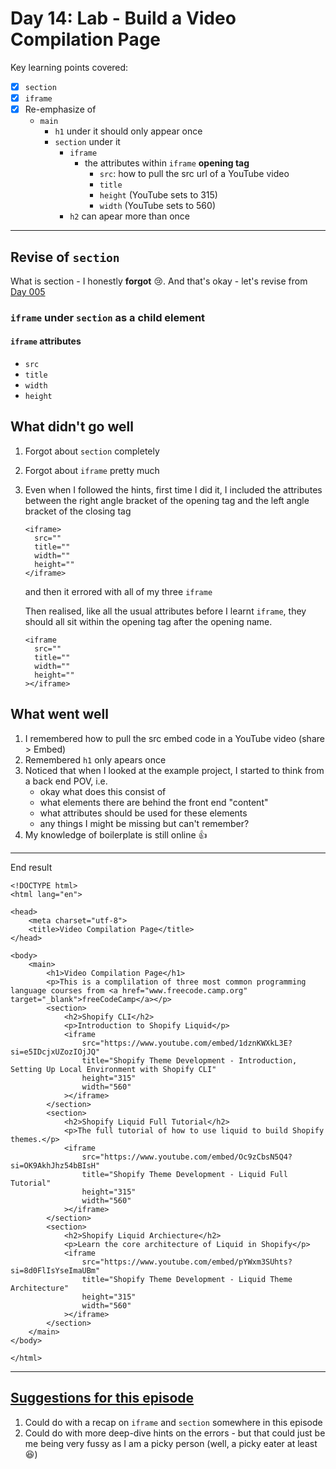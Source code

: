 # Day 14: Lab - Build a Video Compilation Page

Key learning points covered:   
- [x] `section`   
- [x] `iframe`
- [x] Re-emphasize of
  - `main`
    - `h1` under it should only appear once
    - `section` under it
      - `iframe`
        - the attributes within `iframe` **opening tag**
          - `src`: how to pull the src url of a YouTube video
          - `title`
          - `height` (YouTube sets to 315)
          - `width` (YouTube sets to 560)
      - `h2` can apear more than once

---

## Revise of `section`   
What is section - I honestly __forgot__ 😢. And that's okay - let's revise from [Day 005](https://github.com/codyy2024/code-learning-journal/blob/main/day-005-20250907.md)
### `iframe` under `section` as a child element   
#### `iframe` attributes
- `src`
- `title`
- `width`
- `height`

## What didn't go well
1. Forgot about `section` completely
2. Forgot about `iframe` pretty much
3. Even when I followed the hints, first time I did it, I included the attributes between the right angle bracket of the opening tag and the left angle bracket of the closing tag
   ```
   <iframe>
     src=""
     title=""
     width=""
     height=""
   </iframe>
   ```
   and then it errored with all of my three `iframe`

   Then realised, like all the usual attributes before I learnt `iframe`, they should all sit within the opening tag after the opening name.

   ```
   <iframe
     src=""
     title=""
     width=""
     height=""
   ></iframe>
   ```

## What went well
1. I remembered how to pull the src embed code in a YouTube video (share > Embed)
2. Remembered `h1` only apears once
3. Noticed that when I looked at the example project, I started to think from a back end POV, i.e.
   - okay what does this consist of
   - what elements there are behind the front end "content"
   - what attributes should be used for these elements
   - any things I might be missing but can't remember?
4. My knowledge of boilerplate is still online 👍

----

End result
```
<!DOCTYPE html>
<html lang="en">

<head>
    <meta charset="utf-8">
    <title>Video Compilation Page</title>
</head>

<body>
    <main>
        <h1>Video Compilation Page</h1>
        <p>This is a complilation of three most common programming language courses from <a href="www.freecode.camp.org" target="_blank">freeCodeCamp</a></p>
        <section>
            <h2>Shopify CLI</h2>
            <p>Introduction to Shopify Liquid</p>
            <iframe
                src="https://www.youtube.com/embed/1dznKWXkL3E?si=e5IDcjxUZozIOjJQ"
                title="Shopify Theme Development - Introduction, Setting Up Local Environment with Shopify CLI"
                height="315"
                width="560"
            ></iframe>
        </section>
        <section>
            <h2>Shopify Liquid Full Tutorial</h2>
            <p>The full tutorial of how to use liquid to build Shopify themes.</p>
            <iframe
                src="https://www.youtube.com/embed/Oc9zCbsN5Q4?si=OK9AkhJhz54bBIsH"
                title="Shopify Theme Development - Liquid Full Tutorial"
                height="315"
                width="560"
            ></iframe>
        </section>
        <section>
            <h2>Shopify Liquid Archiecture</h2>
            <p>Learn the core architecture of Liquid in Shopify</p>
            <iframe
                src="https://www.youtube.com/embed/pYWxm3SUhts?si=8d0FlIsYseImaUBm"
                title="Shopify Theme Development - Liquid Theme Architecture"
                height="315"
                width="560"
            ></iframe>
        </section>
    </main>
</body>

</html>
```

---

## <ins>Suggestions for this episode</ins>
1. Could do with a recap on `iframe` and `section` somewhere in this episode
2. Could do with more deep-dive hints on the errors - but that could just be me being very fussy as I am a picky person (well, a picky eater at least 😆)

